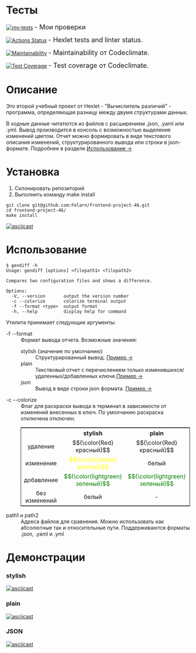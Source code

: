 # Тесты
[![my-tests](https://github.com/Felarn/frontend-project-46/actions/workflows/my-tests.yml/badge.svg)](https://github.com/Felarn/frontend-project-46/actions/workflows/my-tests.yml) <span style="font-size: 18px;"> - Мои проверки</span>

[![Actions Status](https://github.com/Felarn/frontend-project-46/workflows/hexlet-check/badge.svg)](https://github.com/Felarn/frontend-project-46/actions) <span style="font-size: 18px;"> - Hexlet tests and linter status.</span>

[![Maintainability](https://api.codeclimate.com/v1/badges/4b558dec7ce816334c44/maintainability)](https://codeclimate.com/github/Felarn/frontend-project-46/maintainability) <span style="font-size: 18px;"> - Maintainability от Codeclimate.</span>

[![Test Coverage](https://api.codeclimate.com/v1/badges/4b558dec7ce816334c44/test_coverage)](https://codeclimate.com/github/Felarn/frontend-project-46/test_coverage) <span style="font-size: 18px;"> - Test coverage от Codeclimate.</span>

# Описание
Это второй учебный проект от Hexlet - "Вычислитель различий" - программа, определяющая разницу между двумя структурами данных.

В ходные данные читатются из файлов с расширением .json, .yaml или .yml. Вывод производится в консоль с возможностью выделения изменений цветом. 
Отчет можно формировать в виде текстового описания изменений, структурированного вывода или строки в json-формате. Подробнее в разделе <a href="#game-description" >Использование -></a>

# Установка
<ol>
    <li>Склонировать репозиторий</li>
    <li>Выполнить команду make install</li>
</ol>

```
git clone git@github.com:Felarn/frontend-project-46.git
cd frontend-project-46/
make install
```

[![asciicast](https://asciinema.org/a/570608.svg)](https://asciinema.org/a/570608)

<p id="game-description" ></p>

# Использование

```
$ gendiff -h
Usage: gendiff [options] <filepath1> <filepath2>

Compares two configuration files and shows a difference.

Options:
  -V, --version       output the version number
  -c --colorize       colorize terminal output
  -f --format <type>  output format
  -h, --help          display help for command
```

Утилита принимает следующие аргументы:
<dl>
 <dt> -f --format</dt> 
 <dd> 
    Формат вывода отчета. Возможные значения:
    <dl>
        <dt>stylish (значение по умолчанию)</dt>
        <dd>
            Cтруктурированный вывод. <a href="#anchor-stylish" >Пример -></a>
        </dd>
        <dt>plain</dt>
        <dd>
            Текствовый отчет с перечислением только изменившихся/удаленных/добавленных ключе.<a href="#anchor-plain" >Пример -></a>
        </dd>
        <dt>json</dt>
        <dd>
            Вывод в виде строки json формата. <a href="#anchor-json" >Пример -></a>
        </dd>
    </dl>
</dt>
<dt>
    -c --colorize   
</dt>
<dd>
    Флаг для раскраски вывода в терминал в зависимости от изменений внесенных в ключ. По умолчанию раскраска отключена отключен.
    <table style="width: 100%; border: 1px solid;border-collapse:collapse;text-align: center;">
        <head>
            <th></th>
            <th>stylish</th>
            <th>plain</th>
            <th>json</th>
        </head>
        <tr>
            <td>удаление</td>
            <td>$${\color{Red}красный}$$</td>
            <td>$${\color{Red}красный}$$</td>
            <td rowspan="4">белый</td>
        </tr>
        <tr>
            <td>изменение</td>
            <td style="color: yellow;">$${\color{yellow}желтый}$$</td>
            <td>белый</td>
        </tr>
        <tr>
            <td>добавление</td>
            <td style="color: green">$${\color{lightgreen}зеленый}$$</td>
            <td style="color: green">$${\color{lightgreen}зеленый}$$</td>
        </tr>
        <tr>
            <td>без изменений</td>
            <td>белый</td>
            <td>-</td>
        </tr>
    </table>

</dd>

<dt>path1 и path2</dt>
<dd>Адреса файлов для сравнения. Можно использовать как абсолютные так и относительные пути. Поддерживаются форматы .json, .yaml и .yml</dd>
</dl>


# Демонстрации

<p id="anchor-stylish" ></p>

### stylish

[![asciicast](https://asciinema.org/a/570675.svg)](https://asciinema.org/a/570675)

<p id="anchor-plain" ></p>

### plain

[![asciicast](https://asciinema.org/a/D8vQC1kuM9omCXzkUuRgdhyE6.svg)](https://asciinema.org/a/D8vQC1kuM9omCXzkUuRgdhyE6)


<p id="anchor-json" ></p>

### JSON

[![asciicast](https://asciinema.org/a/570685.svg)](https://asciinema.org/a/570685)
